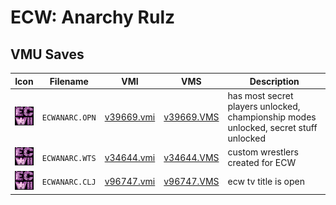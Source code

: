 # ECW: Anarchy Rulz

## VMU Saves

| Icon | Filename | VMI | VMS | Description |
|------|----------|-----|-----|-------------|
| ![ECW: Anarchy Rulz](../icons/ECWANARC.OPN.GIF) | `ECWANARC.OPN` | [v39669.vmi](v39669.vmi) | [v39669.VMS](v39669.VMS) | has most secret players unlocked, championship modes unlocked, secret stuff unlocked  |
| ![ECW: Anarchy Rulz](../icons/ECWANARC.WTS.GIF) | `ECWANARC.WTS` | [v34644.vmi](v34644.vmi) | [v34644.VMS](v34644.VMS) | custom wrestlers created for ECW  |
| ![ECW: Anarchy Rulz](../icons/ECWANARC.CLJ.GIF) | `ECWANARC.CLJ` | [v96747.vmi](v96747.vmi) | [v96747.VMS](v96747.VMS) | ecw tv title is open  |
